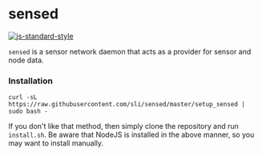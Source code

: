 # sensed
[![js-standard-style](https://img.shields.io/badge/code%20style-standard-brightgreen.svg?style=flat)](https://github.com/feross/standard)

`sensed` is a sensor network daemon that acts as a provider for sensor and node data.

### Installation

`curl -sL https://raw.githubusercontent.com/sli/sensed/master/setup_sensed | sudo bash -`

If you don't like that method, then simply clone the repository and run `install.sh`. Be aware that NodeJS is
installed in the above manner, so you may want to install manually.